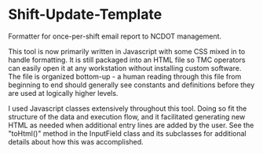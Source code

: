 # Shift-Update-Template
Formatter for once-per-shift email report to NCDOT management.

This tool is now primarily written in Javascript with some CSS mixed in to handle formatting.  It is still packaged into an HTML file so TMC operators can easily open it at any workstation without installing custom software.  The file is organized bottom-up - a human reading through this file from beginning to end should generally see constants and definitions before they are used at logically higher levels.

I used Javascript classes extensively throughout this tool.  Doing so fit the structure of the data and execution flow, and it facilitated generating new HTML as needed when additional entry lines are added by the user.  See the "toHtml()" method in the InputField class and its subclasses for additional details about how this was accomplished.
